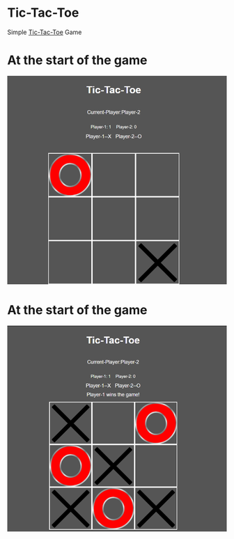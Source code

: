 # Tic-Tac-Toe
Simple <a href="https://cembolat.github.io/Tic-Tac-Toe/">Tic-Tac-Toe</a> Game
# At the start of the game
<img src="https://github.com/CemBOLAT/Tic-Tac-Toe/blob/main/images/gameImage.png">

# At the start of the game
<img src="https://github.com/CemBOLAT/Tic-Tac-Toe/blob/main/images/end-.png">
